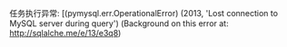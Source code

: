 任务执行异常: [(pymysql.err.OperationalError) (2013, 'Lost connection to MySQL server during query')
(Background on this error at: http://sqlalche.me/e/13/e3q8)